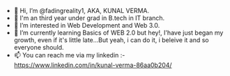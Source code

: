 - 👋 Hi, I’m @fadingreality1, AKA, KUNAL VERMA.
- 📖 I'm an third year under grad in B.tech in IT branch.
- 👀 I’m interested in Web Development and Web 3.0.
- 🌱 I’m currently learning Basics of WEB 2.0 but hey!, I'have just began my growth, even if it's little late...But yeah, i can do it, i beleive it and so everyone should.
- 📫 You can reach me via my linkedin :- https://www.linkedin.com/in/kunal-verma-86aa0b204/

